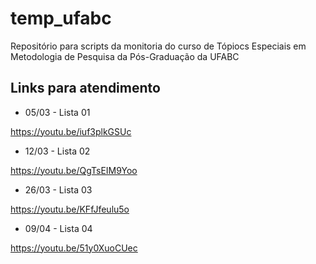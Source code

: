 # temp_ufabc
Repositório para scripts da monitoria do curso de Tópiocs Especiais em Metodologia de Pesquisa da Pós-Graduação da UFABC

## Links para atendimento

- 05/03 - Lista 01

https://youtu.be/iuf3plkGSUc

- 12/03 - Lista 02

https://youtu.be/QgTsEIM9Yoo

- 26/03 - Lista 03

https://youtu.be/KFfJfeulu5o

- 09/04 - Lista 04

https://youtu.be/51y0XuoCUec
